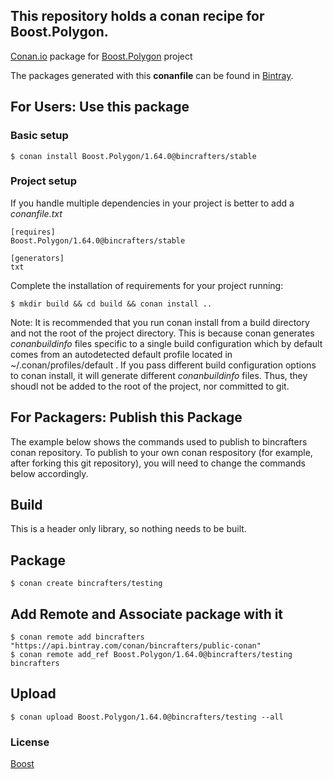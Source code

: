 ## This repository holds a conan recipe for Boost.Polygon.

[Conan.io](https://conan.io) package for [Boost.Polygon](https://github.com/Boostorg/Polygon) project

The packages generated with this **conanfile** can be found in [Bintray](https://bintray.com/bincrafters/public-conan/Boost.Polygon%3Abincrafters).

## For Users: Use this package

### Basic setup

    $ conan install Boost.Polygon/1.64.0@bincrafters/stable

### Project setup

If you handle multiple dependencies in your project is better to add a *conanfile.txt*

    [requires]
    Boost.Polygon/1.64.0@bincrafters/stable

    [generators]
    txt

Complete the installation of requirements for your project running:</small></span>

    $ mkdir build && cd build && conan install ..
	
Note: It is recommended that you run conan install from a build directory and not the root of the project directory.  This is because conan generates *conanbuildinfo* files specific to a single build configuration which by default comes from an autodetected default profile located in ~/.conan/profiles/default .  If you pass different build configuration options to conan install, it will generate different *conanbuildinfo* files.  Thus, they shoudl not be added to the root of the project, nor committed to git. 

## For Packagers: Publish this Package

The example below shows the commands used to publish to bincrafters conan repository. To publish to your own conan respository (for example, after forking this git repository), you will need to change the commands below accordingly. 

## Build  

This is a header only library, so nothing needs to be built.

## Package 

    $ conan create bincrafters/testing
	
## Add Remote and Associate package with it

	$ conan remote add bincrafters "https://api.bintray.com/conan/bincrafters/public-conan"
	$ conan remote add_ref Boost.Polygon/1.64.0@bincrafters/testing bincrafters

## Upload

    $ conan upload Boost.Polygon/1.64.0@bincrafters/testing --all

### License
[Boost](LICENSE)
